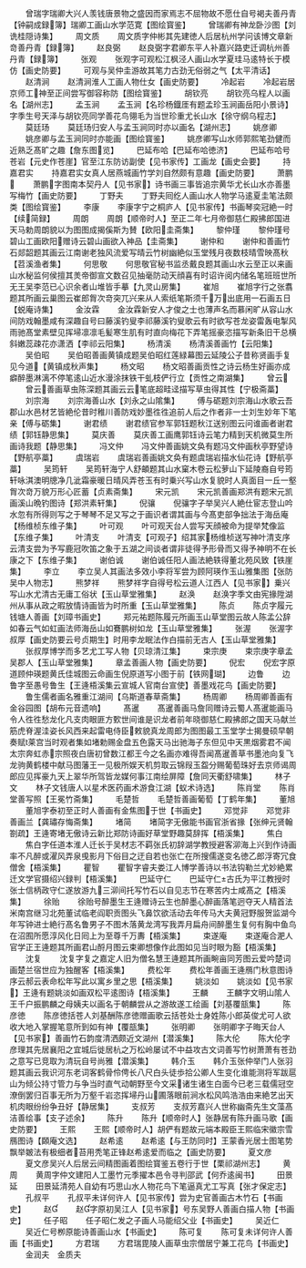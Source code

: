 <!-- { "loadSidebar": true } -->
　　曾瑞字瑞卿大兴人羡钱唐景物之盛因而家焉志不屈物故不愿仕自号褐夫善丹青【钟嗣成録簿】瑞卿工画山水学范寛【图绘寳鉴】
　　曾瑞卿有神龙卧沙图【刘诜桂隠诗集】
　　周文质
　　周文质字仲彬其先建徳人后居杭州学问该博文章新竒善丹青【録簿】
　　赵良弼
　　赵良弼字君卿东平人补嘉兴路吏迁调杭州善丹青【録簿】
　　张观
　　张观字可观松江枫泾人画山水学夏珪马逺特长于模仿【画史防要】
　　可观与吴仲圭游故其笔力古劲无俗弱之气【太平清话】
　　赵清涧
　　赵清涧淮人工画人物仕女【画史防要】
　　冷起岩
　　冷起岩居京师工神至正间尝写御容称防【图绘寳鉴】
　　胡钦亮
　　胡钦亮乌程人以画名【湖州志】
　　孟玉涧
　　孟玉涧【名珍杨鐡厓有题孟珍玉涧画岳阳小景诗】字季生号天泽与胡钦亮同学善花鸟翎毛为当世珍重尤长山水【徐守纲乌程志】
　　莫廷玚
　　莫廷玚归安人与孟玉涧同时亦以画名【湖州志】
　　姚彦卿
　　姚彦卿与孟玉涧同时亦能画【图绘寳鉴】
　　姚彦卿写山水师郭熙笔劲健而近熟乏髙旷之趣【詹东图览】
　　巴延布哈【巴延布哈徳济】
　　巴延布哈号苍岩【元史作苍崖】官至江东防访副使【见书家传】工画龙【画史会要】
　　持嘉君实
　　持嘉君实女真人居燕城画竹学刘自然颇有意趣【画史防要】
　　萧鹏
　　萧鹏字图南本契丹人【见书家】诗书画三事皆追宗黄华尤长山水亦善墨写梅竹【画史防要】
　　丁野夫
　　丁野夫囘纥人画山水人物学马逺夏圭笔法颇类【图绘寳鉴】
　　李康
　　李康字宁之桐庐人【见书家传】书画琴奕冠絶一时【续简録】
　　周朗
　　周朗【顺帝时人】至正二年七月帝御慈仁殿拂郎国进天马勅周朗貌以为图图成揭傒斯为賛【欧阳圭斋集】
　　黎仲瑾
　　黎仲瑾号碧山工画欧阳赠诗云碧山画欲入神品【圭斋集】
　　谢仲和
　　谢仲和善画竹石郯韶题其画云江南谢老独风流爱写晴云竹树幽絶似玉堂残月夜数枝晴雪映髙秋【苕溪渔者集】
　　何思敬
　　何思敬官秘书监丞戴良题其画山水云至正以来画山水秘监何侯擅其羙帝御宣文数召见抽毫防动天顔喜有时诏许阅内储名笔班班世所无王吴李范已心识余者山堆皆手摹【九灵山房集】
　　崔旭
　　崔旭字行之张翥题其所画云巢图云崔郎胷次竒突兀兴来从人索纸笔斯须千万出底用一石画五日【蜕庵诗集】
　　金汝霖
　　金汝霖新安人才俊之士也薄声名而慕闲旷从容山水间防戏翰墨咸有深趣自号曰藤溪钓叟李祁藤溪钓叟歌云有时欲写苍龙姿雷轰电掣风雨驰髙堂素壁见挥埽凛凛毛髪寒生肌有时直向梅花下弄笔摇豪恣描写新条旧干总横斜嫩蕊疎花亦潇洒【李祁云阳集】
　　杨清溪
　　杨清溪善画竹【云阳集】
　　吴伯昭
　　吴伯昭善画黄镇成题吴伯昭红莲緑幕图云延陵公子昔称贤画手复见今道【黄镇成秋声集】
　　杨文昭
　　杨文昭善画贡性之诗云杨生好画亦成癖醉墨淋漓不停笔逺山近水漫涂抹铁干虬枝俨行立【贡性之南湖集】
　　曾云
　　曾云善画草虫陈深题其画云云笔底超畦迳描写草虫得其性【宁极斋藁】
　　刘宗海
　　刘宗海善山水【刘永之山隂集】
　　傅与砺题刘宗海山水歌云吾郡山水邑材艺皆絶伦昔时稚川善防戏妙墨徃徃追前人后之作者非一士刘生妙年下笔亲【傅与砺集】
　　谢君绩
　　谢君绩官参军郭钰题秋江送别图云问谁画者谢君绩【郭钰静思集】
　　莫庆善
　　莫庆善工画鹰郭钰诗云笔力精到天机微莫生所画诗我题【静思集】
　　冯文仲
　　冯文仲善画姚文奂有题冯文仲画秋亭野望诗【野航亭藁】
　　虞瑞岩
　　虞瑞岩善画姚文奂有题虞瑞岩描水仙花诗【野航亭藁】
　　吴筠轩
　　吴筠轩海宁人舒頔题其山水窠木卷云松萝山下延陵裔自号筠轩咏淇澳明牕净几泚霜豪暖日晴风弄苍玉有时乗兴写山水复貌时人真面目一丘一壑胷次竒万貌万形心匠蓄【贞素斋集】
　　宋元凯
　　宋元凯善画郑洪有题宋元凯画溪山晩钓图诗【郑洪素轩集】
　　倪骧
　　倪骧字子举吴兴人絶仕宦志登山吟水忽有所得则写之于琴琴不足又写之于画识者谓其画与今髙吏部争拙法于海岳庵【杨维桢东维子集】
　　叶可观
　　叶可观天台人尝写天顔被命为提举梵像监【东维子集】
　　叶清支
　　叶清支【可观子】绍其家杨维桢送写神叶清支序云清支尝为予写鹿冠吹笛之象于五湖之间谈者谓非徒得予形骨而又得予神明不在长康之下【东维子集】
　　谢伯诚
　　谢伯诚任阳人画法絶轶得董北苑风致【铁崖集】
　　李立
　　李立吴人其画法多效小李将军尝为顾阿瑛作玉山雅集图【张防吴中人物志】
　　熊梦祥
　　熊梦祥字自得号松云道人江西人【见书家】乗兴写山水尤清古无庸工俗状【玉山草堂雅集】
　　赵涣
　　赵涣字季文由宪掾陞湖州从事从政之暇放情诗画皆为时所重【玉山草堂雅集】
　　陈贞
　　陈贞字履元钱塘人善画【刘璋书画史】
　　郑元祐题陈履元所画玉山草堂图云故人陈孟公辞如春云气如虹画法师海岳山如鶱鹏树如龙【玉山草堂雅集】
　　张渥
　　张渥字叔厚【画史防要云号贞期生】时用李龙眠法作白描前无古人【玉山草堂雅集】
　　张叔厚博学而多艺尤工写人物【贝琼清江集】
　　束宗庚
　　束宗庚字章孟吴郡人【玉山草堂雅集】
　　章孟善画人物【画史防要】
　　倪宏
　　倪宏字原道顾仲瑛题黄氏佳城图云命画生倪原道写小图于前【铁网瑚】
　　边鲁
　　边鲁字至愚号鲁生【王逄梧溪集云宣城人官南台宣使】善墨戏花鸟【画史防要】
　　鲁生儒者画名雅重江湖间【乌斯道春草斋集】
　　杨周卿
　　杨周卿善画有金谷园图【胡布元音遗响】
　　髙暹
　　髙暹善画马詹同赠诗云蜀人髙暹能画马令人徃徃愁龙化凡支肉眼匪方歅世间谁是识龙者前年晓御慈仁殿拂郎之国天马献兰筋虎脊渥洼姿长风西来起雷电侍臣敕貌真龙周郎为图图最工玉堂学士揭曼硕早朝奏赋莱宫当时观者集如堵勅赐金盘五色露天马出驰海子东但见中天黒烟雾君不闻太宗奔虹赤宗照夜白唐初曾数江都王今之名画亦难得吾闻髙暹善草书墨池向复飞龙驹黄鹤楼中献马图藩王一见极所娱天机剪取云锦叚玉盌分赐葡萄珠好去京师谒周郎应见挥豪九天上翠华所驾皆龙媒何事江南绘屏障【詹同天衢舒啸集】
　　林子文
　　林子文钱唐人以星术医药画术游食江湖【蚁术诗选】
　　陈肖堂
　　陈肖堂善写照【王冕竹斋集】
　　毛楚哲
　　毛楚哲善画葡萄【丁鹤年集】
　　董旭
　　董旭字泰初至正时人善画有金焦图于世【书画史】
　　邓觉非
　　邓觉非善画兰【龚璛存悔斋集】
　　堵简
　　堵简字无傲能书画官浙省掾【张绅元贤翰劄疏】王逄寄堵无傲诗云新比郑防诗画好草堂野趣莫辞挥【梧溪集】
　　焦白
　　焦白字任道本淮人迁长于吴材志不羁张氏初辞湖学教授避客泖海上兴到作诗画率不凡醉或濯风弄泉曵影月下俗目之迂自若也张亡在所搜儒遂变名徳乙郎浮寄冗食僧舍【梧溪集】
　　瞿智
　　瞿智字睿夫娄江人博学善诗以书法钩勒兰尤妙絶累迁文学官摄绍兴録判【梧溪集】
　　巴延守仁
　　巴延守仁古氏为平江教授时张士信柄政守仁遂放游九三泖间托写竹石以自见志节在寒苦内士咸髙之【梧溪集】
　　徐贻
　　徐贻号醉墨生王逄赠诗云生也醉墨心醉画落笔迥夺天人精首法米南宫继习北苑董试临老阎职贡图头飞鼻饮欲活动去年传马大夫黄冠野服贺监湖今年写钟进士絶行髙名鲁男子不图木落黄龙湾写我弄月扁舟间醉墨生复何有胸中鱼鸟在沼囿所愿淳风化日囘上为至尊千万夀【梧溪集】
　　束遂庵
　　束遂庵合淝人官学正王逄题其所画君山酹月图云束卿想像作此图如见当时眼为豁【梧溪集】
　　沈复
　　沈复字复之嘉定人旧为僧名慧王逄题其所画畹亩同芳图云爱吟楚词画楚兰宿世应为独醒客【梧溪集】
　　费松年
　　费松年善画王逄鴈门秋意图诗序云郝云表命松年写此以寓乡里之思【梧溪集】
　　姚淡如
　　姚淡如【见书家】王逄有题姚淡如画双松平逺图诗【梧溪集】
　　王麟
　　王麟字文明山隂人王千户振鹏麟之母姨夫以画名于朝麟尝从之游故遂工绘画【刘基覆瓿集】
　　陈彦徳
　　陈彦徳括苍人刘基酬陈彦徳赠画歌云括苍处士身姓陈小郎英俊尤可人欲收大地入掌握笔意所到如有神【覆瓿集】
　　张明卿
　　张明卿字子晦天台人【见书家】善画竹石韵度清洒颇近文湖州【潜溪集】
　　陈大伦
　　陈大伦字彦理其先居襄阳之宜城后徙居杭之万松岭屡试不中益攻古文词善写竹树萧萧有苍劲之意写已竞取为清玩自号尚雅【潜溪集】
　　韩介玉
　　韩介玉张仲举门人张羽题其画云我识河东老词客鹤骨伶俜长八尺白头徒歩拾公卿人生变化谁能测将军跋扈山为倾公持寸管力与争当时直气动朝野至今文采诸生诸生白面今已老三载儒冠空潦倒罢归百事无所为万壑千岩恣挥埽丹山圃落眼前涧水松风鸣浩浩由来絶艺出天机肉眼纷纷争丑好【静居集】
　　支叔芳
　　支叔芳嘉兴人世称幽斋先生文藻髙洁善绘事【支子述余】
　　陈升
　　陈升【顺帝时人】张静居有陈升画马歌【画史防要】
　　王熙
　　王熙【顺帝时人】胡俨有题故元端本殿臣王熙临宋徽宗雪鴈图诗【頥庵文选】
　　赵希逺
　　赵希逺【与王防同时】王蒙香光居士图笔势飘举皴法有极细者苔用秃笔正锋赵希逺爱而临之【画史防要】
　　夏文彦
　　夏文彦吴兴人后居云间精图画着图绘寳鉴五卷行于世【栗祁湖州志】
　　黄周
　　黄周字仲文建阳人工墨竹元季擢本邑令寻判邵武【何乔逺闽书】
　　田景延
　　田景延清苑人自幼有巧思山水人物花鸟下笔逼真尤工写真【张才保定志】
　　孔叔平
　　孔叔平未详何许人【见书家传】尝为史官善画古木竹石【书画史】
　　赵
　　赵字原初吴江人【见书家】号东吴野人善画白描人物【书画史】
　　任子昭
　　任子昭仁发之子画人马能绍父业【书画史】
　　吴近仁
　　吴近仁号栁原能诗善画山水【书画史】
　　陈可复
　　陈可复未详何许人善画【书画史】
　　方君瑞
　　方君瑞毘陵人画草虫宗僧居宁兼工花鸟【书画史】
　　金润夫　金质夫
